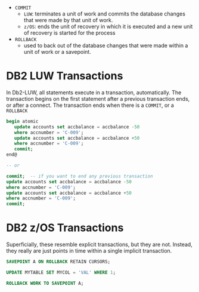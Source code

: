 - `COMMIT`
    - `LUW`: terminates a unit of work and commits the database changes that were made by that unit of work.
    - `z/OS`: ends the unit of recovery in which it is executed and a new unit of recovery is started for the process
- `ROLLBACK`
    - used to back out of the database changes that were made within a unit of work or a savepoint.

# DB2 LUW Transactions
In Db2-LUW, all statements execute in a transaction, automatically.
The transaction begins on the first statement after a previous transaction
ends, or after a connect. The transaction ends when there is a `COMMIT`, or a
`ROLLBACK`
```sql
begin atomic
   update accounts set accbalance = accbalance -50
   where accnumber = 'C-009';
   update accounts set accbalance = accbalance +50
   where accnumber = 'C-009';
   commit;
end@

-- or

commit;  -- if you want to end any previous transaction
update accounts set accbalance = accbalance -50
where accnumber = 'C-009';
update accounts set accbalance = accbalance +50
where accnumber = 'C-009';
commit;
```

# DB2 z/OS Transactions
Superficially, these resemble explicit transactions, but they are not. Instead,
they really are just points in time within a single implicit transaction.
```sql
SAVEPOINT A ON ROLLBACK RETAIN CURSORS;

UPDATE MYTABLE SET MYCOL = 'VAL' WHERE 1;

ROLLBACK WORK TO SAVEPOINT A;
```

